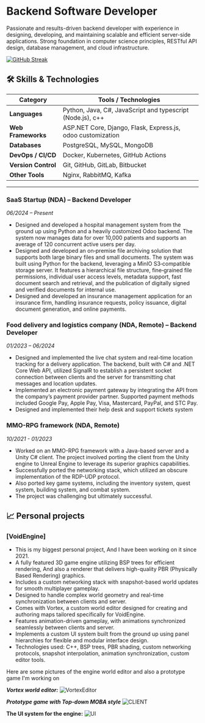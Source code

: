 # Backend Software Developer

Passionate and results-driven backend developer with experience in designing, developing, and maintaining scalable and efficient server-side applications. Strong foundation in computer science principles, RESTful API design, database management, and cloud infrastructure.


[![GitHub Streak](https://streak-stats.demolab.com/?user=abdullahoday710)](https://git.io/streak-stats)

## 🛠️ Skills & Technologies

| Category               | Tools / Technologies                                       |
|------------------------|------------------------------------------------------------|
| **Languages**          | Python, Java, C#, JavaScript and typescript (Node.js), c++         |
| **Web Frameworks**     | ASP.NET Core, Django, Flask, Express.js, odoo customization      |
| **Databases**          | PostgreSQL, MySQL, MongoDB                          |
| **DevOps / CI/CD**     | Docker, Kubernetes, GitHub Actions   |
| **Version Control**    | Git, GitHub, GitLab, Bitbucket                             |
| **Other Tools**        | Nginx, RabbitMQ, Kafka                      |

---


### SaaS Startup (NDA) – Backend Developer  
*06/2024 – Present*  
- Designed and developed a hospital management system from the ground up using Python and a heavily customized Odoo backend. The system now manages data for over 10,000 patients and supports an average of 120 concurrent active users per day.
- Designed and developed an on‑premise file archiving solution that supports both large binary files and small documents. The system was built using Python for the backend, leveraging a MinIO S3‑compatible storage server. It features a hierarchical file structure, fine‑grained file permissions, individual user access levels, metadata support, fast document search and retrieval, and the publication of digitally signed and verified documents for internal use.
- Designed and developed an insurance management application for an insurance firm, handling insurance requests, policy issuance, digital document generation, and online payments.

### Food delivery and logistics company (NDA, Remote) – Backend Developer 
*01/2023 – 06/2024*
- Designed and implemented the live chat system and real-time location tracking for a delivery application. The backend, built with C# and .NET Core Web API, utilized SignalR to establish a persistent socket connection between clients and the server for transmitting chat messages and location updates.
- Implemented an electronic payment gateway by integrating the API from the company’s payment provider partner. Supported payment methods included Google Pay, Apple Pay, Visa, Mastercard, PayPal, and STC Pay.
- Designed and implemented their help desk and support tickets system

### MMO-RPG framework (NDA, Remote)
*10/2021 - 01/2023*
- Worked on an MMO-RPG framework with a Java-based server and a Unity C# client. The project involved porting the client from the Unity engine to Unreal Engine to leverage its superior graphics capabilities.
- Successfully ported the networking stack, which utilized an obscure implementation of the RDP-UDP protocol.
- Also ported key game systems, including the inventory system, quest system, building system, and combat system.
- The project was challenging but ultimately successful.

## 📈 Personal projects

### [VoidEngine]
- This is my biggest personal project, And I have been working on it since 2021.
- A fully featured 3D game engine utilizing BSP trees for efficient rendering, And also a renderer that delivers high-quality PBR (Physically Based Rendering) graphics.
- Includes a custom networking stack with snapshot-based world updates for smooth multiplayer gameplay.
- Designed to handle complex world geometry and real-time synchronization between clients and server.
- Comes with Vortex, a custom world editor designed for creating and authoring maps tailored specifically for VoidEngine.
- Features animation-driven gameplay, with animations synchronized seamlessly between clients and server.
- Implements a custom UI system built from the ground up using panel hierarchies for flexible and modular interface design.
- Technologies used: C++, BSP trees, PBR shading, custom networking protocols, snapshot interpolation, animation synchronization, custom editor tools.

Here are some pictures of the engine world editor and also a prototype game I'm working on

***Vortex world editor:***
![VortexEditor](https://i.imgur.com/XROOfo0.png)

***Prototype game with Top-down MOBA style***
![CLIENT](https://i.imgur.com/LdGY6mr.png)


**The UI system for the engine:**
![UI](https://i.imgur.com/M8jSrYz.png)
